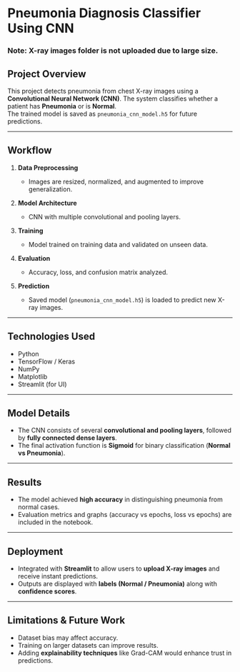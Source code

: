 # Pneumonia Diagnosis Classifier Using CNN
### Note: **X-ray images folder is not uploaded due to large size.**

## Project Overview
This project detects pneumonia from chest X-ray images using a **Convolutional Neural Network (CNN)**. The system classifies whether a patient has **Pneumonia** or is **Normal**.  
The trained model is saved as `pneumonia_cnn_model.h5` for future predictions.

---

## Workflow
1. **Data Preprocessing**  
   - Images are resized, normalized, and augmented to improve generalization.  

2. **Model Architecture**  
   - CNN with multiple convolutional and pooling layers.  

3. **Training**  
   - Model trained on training data and validated on unseen data.  

4. **Evaluation**  
   - Accuracy, loss, and confusion matrix analyzed.  

5. **Prediction**  
   - Saved model (`pneumonia_cnn_model.h5`) is loaded to predict new X-ray images.  

---

## Technologies Used
- Python  
- TensorFlow / Keras  
- NumPy  
- Matplotlib  
- Streamlit (for UI)  

---

## Model Details
- The CNN consists of several **convolutional and pooling layers**, followed by **fully connected dense layers**.  
- The final activation function is **Sigmoid** for binary classification (**Normal vs Pneumonia**).

---

## Results
- The model achieved **high accuracy** in distinguishing pneumonia from normal cases.  
- Evaluation metrics and graphs (accuracy vs epochs, loss vs epochs) are included in the notebook.

---

## Deployment
- Integrated with **Streamlit** to allow users to **upload X-ray images** and receive instant predictions.  
- Outputs are displayed with **labels (Normal / Pneumonia)** along with **confidence scores**.

---

## Limitations & Future Work
- Dataset bias may affect accuracy.  
- Training on larger datasets can improve results.  
- Adding **explainability techniques** like Grad-CAM would enhance trust in predictions.
